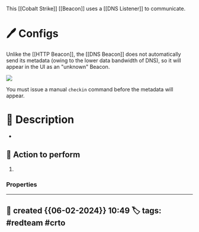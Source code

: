 
This [[Cobalt Strike]] [[Beacon]] uses a [[DNS Listener]] to communicate.  

# 🖊️ Configs

Unlike the [[HTTP Beacon]], the [[DNS Beacon]] does not automatically send its metadata (owing to the lower data bandwidth of DNS), so it will appear in the UI as an "unknown" Beacon.

![](https://files.cdn.thinkific.com/file_uploads/584845/images/526/555/0ee/dns-beacon-initial.png)

You must issue a manual `checkin` command before the metadata will appear.


# 📔 Description

- 

##  📗 Action to perform 

1. 


### Properties
---
📆 created   {{06-02-2024}} 10:49
🏷️ tags: #redteam #crto   
---


